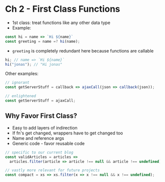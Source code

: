 # Ch 2 - First Class Functions

- 1st class: treat functions like any other data type
- Example:

```js
const hi = name => `Hi ${name}`
const greeting = name =? hi(name);
```

- `greeting` is completely redundant here because functions are callable

```js
hi; // name => `Hi ${name}`
hi("jonas"); // "Hi jonas"
```

Other examples:

```js
// ignorant
const getServerStuff = callback => ajaxCall(json => callback(json));

// enlightened
const getServerStuff = ajaxCall;
```

## Why Favor First Class?

- Easy to add layers of indirection
- If fn's get changed, wrappers have to get changed too
- Name and reference args
- Generic code - favor reusable code

```js
// specific to our current blog
const validArticles = articles =>
  articles.filter(article => article !== null && article !== undefined),

// vastly more relevant for future projects
const compact = xs => xs.filter(x => x !== null && x !== undefined);
```
